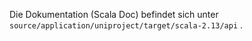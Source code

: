 Die Dokumentation (Scala Doc) befindet sich unter `source/application/uniproject/target/scala-2.13/api` .
